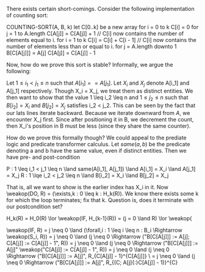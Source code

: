 There exists certain short-comings. Consider the following implementation of counting sort:


COUNTING-SORT(A, B, k)
let C[0..k] be a new array
for i = 0 to k
  C[i] = 0
for j = 1 to A.length
  C[A[j]] = C[A[j]] + 1
// C[i] now contains the number of elements equal to i.
for i = 1 to k
  C[i] = C[i] + C[i - 1]
// C[i] now contains the number of elements less than or equal to i.
for j = A.length downto 1
  B[C[A[j]]] = A[j]
  C[A[j]] = C[A[j]] - 1


Now, how do we prove this sort is stable? Informally, we argue the following:

Let $1 \leq i_1 < j_1 \leq n$ such that $A[i_1] == A[j_1]$. Let $X_i$ and $X_j$ denote A[i_1] and A[j_1] respectively. Though X_i = X_j, we treat them as distinct entities. We then want to show that the value 1 \leq i_2 \leq n and $1 \leq j_2 \leq n$ such that $B[i_2] = X_i$ and $B[j_2] = X_j$ satisfies i_2 < j_2. This can be seen by the fact that our lats lines iterate backward. Because we iterate downward from $A$, we encounter X_j first. Since after positioning it in B, we decrement the count, then X_i's position in B must be less (since they share the same counter).

How do we prove this formally though? We could appeal to the prediate logic and predicate transformer calculus. Let $same(a, b)$ be the predicate denoting a and b have the same value, even if distinct entities. Then we have pre- and post-condition

P : 1 \leq i_1 < j_1 \leq n \land same(A[i_1], A[j_1]) \land A[i_1] = X_i \land A[j_1] = X_j
R : 1 \lqe i_2 < j_2 \leq n \land B[i_2] = X_i \land B[j_2] = X_j

That is, all we want to show is the earlier index has X_i in it. Now
\weakop(DO, R) = (\exists\,k : 0 \leq k : H_k(R)).
We know there exists some k for which the loop terminates; fix that k. Question is,
does it terminate with our postcondition set?

H_k(R)
  = H_0(R) \lor \weakop(IF, H_{k-1}(R))
  = (j = 0 \land R) \lor \weakop(



\weakop(IF, R)
  = j \neq 0 \land (\forall\,i : 1 \leq i \leq n : B_i \Rightarrow \weakop(S_i, R))
  = j \neq 0 \land (j \neq 0 \Rightarrow ("B[C[A[j]]] := A[j]; C[A[j]] := C[A[j]] - 1", R))
  = j \neq 0 \land (j \neq 0 \Rightarrow ("B[C[A[j]]] := A[j]" \weakop("C[A[j]] := C[A[j]] - 1", R))
  = j \neq 0 \land (j \neq 0 \Rightarrow ("B[C[A[j]]] := A[j]", R_{C[A[j]] - 1}^{C[A[j]]} \\
  = j \neq 0 \land (j \neq 0 \Rightarrow ("B[C[A[j]]] := A[j]", R_{(C; A[j]{:}C[A[j]] - 1)}^{C}

